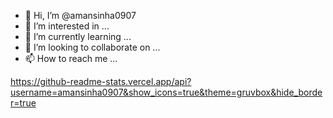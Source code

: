 - 👋 Hi, I’m @amansinha0907
- 👀 I’m interested in ...
- 🌱 I’m currently learning ...
- 💞️ I’m looking to collaborate on ...
- 📫 How to reach me ...


https://github-readme-stats.vercel.app/api?username=amansinha0907&show_icons=true&theme=gruvbox&hide_border=true
<!---
amansinha0907/amansinha0907 is a ✨ special ✨ repository because its `README.md` (this file) appears on your GitHub profile.
You can click the Preview link to take a look at your changes.
--->
